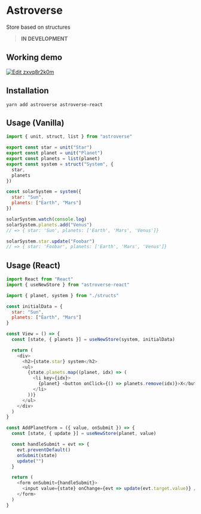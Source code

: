# Astroverse

Store based on structures

> **IN DEVELOPMENT**

## Working demo
[![Edit zxvq8r2k0m](https://codesandbox.io/static/img/play-codesandbox.svg)](https://codesandbox.io/s/zxvq8r2k0m)

## Installation

```
yarn add astroverse astroverse-react
```

## Usage (Vanilla)

```js
import { unit, struct, list } from "astroverse"

export const star = unit("Star")
export const planet = unit("Planet")
export const planets = list(planet)
export const system = struct("System", {
  star,
  planets
})

const solarSystem = system({
  star: "Sun",
  planets: ["Earth", "Mars"]
})

solarSystem.watch(console.log)
solarSystem.planets.add("Venus")
// => { star: 'Sun', planets: ['Earth', 'Mars', 'Venus']}

solarSystem.star.update("Foobar")
// => { star: 'Foobar', planets: ['Earth', 'Mars', 'Venus']}
```

## Usage (React)

```js
import React from "React"
import { useNewStore } from "astroverse-react"

import { planet, system } from "./structs"

const initialData = {
  star: "Sun",
  planets: ["Earth", "Mars"]
}

const View = () => {
  const [state, { planets }] = useNewStore(system, initialData)

  return (
    <div>
      <h2>{state.star} system</h2>
      <ul>
        {state.planets.map((planet, idx) => (
          <li key={idx}>
            {planet} <button onClick={() => planets.remove(idx)}>X</button>
          </li>
        ))}
      </ul>
    </div>
  )
}

const AddPlanetForm = ({ value, onSubmit }) => {
  const [state, { update }] = useNewStore(planet, value)

  const handleSubmit = evt => {
    evt.preventDefault()
    onSubmit(state)
    update("")
  }

  return (
    <form onSubmit={handleSubmit}>
      <input value={state} onChange={evt => update(evt.target.value)} />
    </form>
  )
}
```
